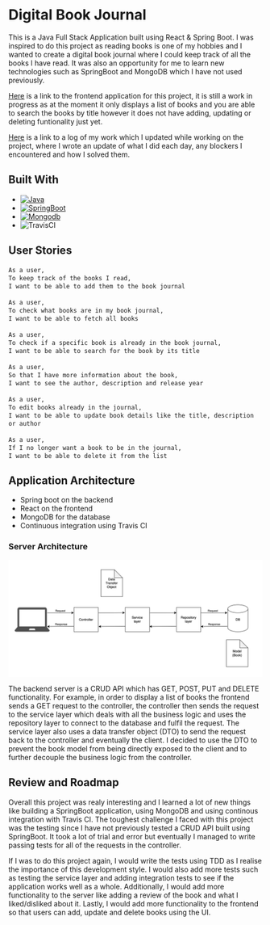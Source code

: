 # Digital Book Journal
This is a Java Full Stack Application built using React & Spring Boot. I was inspired to do this project as reading books is 
one of my hobbies and I wanted to create a digital book journal where I could keep track of all the books I have read.
It was also an opportunity for me to learn new technologies such as SpringBoot and MongoDB which I have not used previously.

[Here](https://github.com/paulinakoz/book-store-client) is a link to the frontend application for this project, it is still a work 
in progress as at the moment it only displays a list of books and you are able to search the books by title however it does not have 
adding, updating or deleting funtionality just yet. 

[Here](Log.md) is a link to a log of my work which I updated while working on the project, where I wrote an update of what I did each 
day, any blockers I encountered and how I solved them.

## Built With 
* [![Java][Java.com]][Java-url]
* [![SpringBoot][spring.io/projects/spring-boot.com]][springboot-url]
* [![Mongodb][Mongodb.com]][Mongodb-url]
* ![TravisCI](https://img.shields.io/badge/travis%20ci-%232B2F33.svg?style=for-the-badge&logo=travis&logoColor=white)

## User Stories
````
As a user,
To keep track of the books I read,
I want to be able to add them to the book journal

As a user, 
To check what books are in my book journal,
I want to be able to fetch all books

As a user,
To check if a specific book is already in the book journal,
I want to be able to search for the book by its title

As a user,
So that I have more information about the book, 
I want to see the author, description and release year

As a user,
To edit books already in the journal, 
I want to be able to update book details like the title, description or author

As a user, 
If I no longer want a book to be in the journal,
I want to be able to delete it from the list
````

## Application Architecture
* Spring boot on the backend
* React on the frontend
* MongoDB for the database
* Continuous integration using Travis CI

### Server Architecture
<img alt="app-architecture" src="./images/app-architecture.png" style="display: block;" />

The backend server is a CRUD API which has GET, POST, PUT and DELETE functionality. For example, in order to display a list of books 
the frontend sends a GET request to the controller, the controller then sends the request to the service layer which deals with all the business logic 
and uses the repository layer to connect to the database and fulfil the request. The service layer also uses a data transfer object (DTO) to send the 
request back to the controller and eventually the client. I decided to use the DTO to prevent the book model from being directly exposed to the client
and to further decouple the business logic from the controller. 

## Review and Roadmap
Overall this project was realy interesting and I learned a lot of new things like building a SpringBoot application, using MongoDB and 
using continous integration with Travis CI. The toughest challenge I faced with this project was the testing since I have not previously 
tested a CRUD API built using SpringBoot. It took a lot of trial and error but eventually I managed to write passing tests for all of the
requests in the controller. 

If I was to do this project again, I would write the tests using TDD as I realise the importance of this development style. I would also add 
more tests such as testing the service layer and adding integration tests to see if the application works well as a whole. Additionally, I would add more 
functionality to the server like adding a review of the book and what I liked/disliked about it. Lastly, I would add more functionality to the frontend 
so that users can add, update and delete books using the UI. 

<!-- MARKDOWN LINKS & IMAGES -->
<!-- https://www.markdownguide.org/basic-syntax/#reference-style-links -->
[Mongodb.com]:https://img.shields.io/badge/MongoDB-4EA94B?style=for-the-badge&logo=mongodb&logoColor=white
[Mongodb-url]: https://www.mongodb.com/
[spring.io/projects/spring-boot.com]:https://img.shields.io/badge/Spring-6DB33F?style=for-the-badge&logo=spring&logoColor=white
[springboot-url]: https://spring.io/projects/spring-boot
[Java.com]:https://img.shields.io/badge/Java-ED8B00?style=for-the-badge&logo=java&logoColor=white
[Java-url]: https://www.java.com/en/